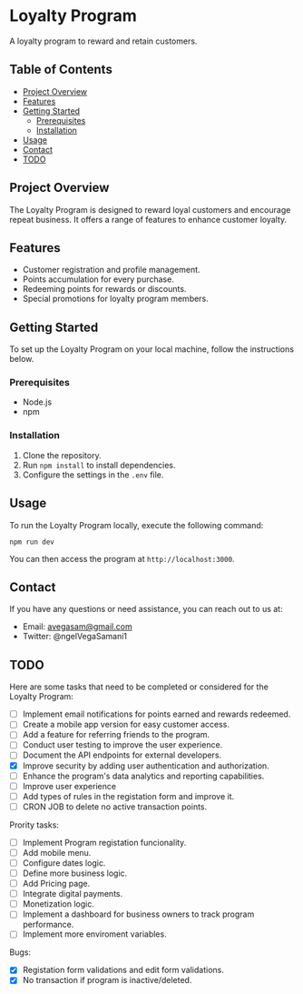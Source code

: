 # Loyalty Program

A loyalty program to reward and retain customers.

## Table of Contents
- [Project Overview](#project-overview)
- [Features](#features)
- [Getting Started](#getting-started)
  - [Prerequisites](#prerequisites)
  - [Installation](#installation)
- [Usage](#usage)
- [Contact](#contact)
- [TODO](#todo)

## Project Overview

The Loyalty Program is designed to reward loyal customers and encourage repeat business. It offers a range of features to enhance customer loyalty.

## Features

- Customer registration and profile management.
- Points accumulation for every purchase.
- Redeeming points for rewards or discounts.
- Special promotions for loyalty program members.

## Getting Started

To set up the Loyalty Program on your local machine, follow the instructions below.

### Prerequisites

- Node.js
- npm

### Installation

1. Clone the repository.
2. Run `npm install` to install dependencies.
3. Configure the settings in the `.env` file.

## Usage

To run the Loyalty Program locally, execute the following command:

``
npm run dev
``

You can then access the program at `http://localhost:3000`.

## Contact

If you have any questions or need assistance, you can reach out to us at:

- Email: avegasam@gmail.com
- Twitter: @ngelVegaSamani1

## TODO

Here are some tasks that need to be completed or considered for the Loyalty Program:

- [ ] Implement email notifications for points earned and rewards redeemed.
- [ ] Create a mobile app version for easy customer access.
- [ ] Add a feature for referring friends to the program.
- [ ] Conduct user testing to improve the user experience.
- [ ] Document the API endpoints for external developers.
- [x] Improve security by adding user authentication and authorization.
- [ ] Enhance the program's data analytics and reporting capabilities.
- [ ] Improve user experience
- [ ] Add types of rules in the registation form and improve it.
- [ ] CRON JOB to delete no active transaction points.

Prority tasks:

- [ ] Implement Program registation funcionality.
- [ ] Add mobile menu.
- [ ] Configure dates logic.
- [ ] Define more business logic.
- [ ] Add Pricing page.
- [ ] Integrate digital payments.
- [ ] Monetization logic.
- [ ] Implement a dashboard for business owners to track program performance.
- [ ] Implement more enviroment variables.

Bugs:

- [x] Registation form validations and edit form validations.
- [x] No transaction if program is inactive/deleted.